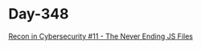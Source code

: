 # Day-348

[Recon in Cybersecurity #11 - The Never Ending JS Files](https://youtu.be/13rjABQ07fw?si=lbA0AJmOKW3EnpId)
